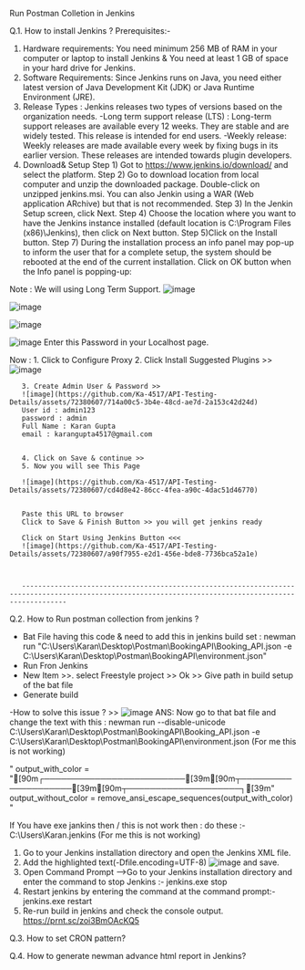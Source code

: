 Run Postman Colletion in Jenkins 

Q.1. How to install Jenkins ?
Prerequisites:-
1. Hardware requirements: You need minimum 256 MB of RAM in your computer or laptop to install Jenkins & You need at least 1 GB of space in your hard drive for Jenkins.
2. Software Requirements: Since Jenkins runs on Java, you need either latest version of Java Development Kit (JDK) or Java Runtime Environment (JRE).
3. Release Types : Jenkins releases two types of versions based on the organization needs.
-Long term support release (LTS) :
Long-term support releases are available every 12 weeks. They are stable and are widely tested. This release is intended for end users.
-Weekly release:
Weekly releases are made available every week by fixing bugs in its earlier version. These releases are intended towards plugin developers.
4. Download& Setup 
Step 1) Got to https://www.jenkins.io/download/ and select the platform.
Step 2) Go to download location from local computer and unzip the downloaded package. Double-click on unzipped jenkins.msi. You can also Jenkin using a WAR (Web application ARchive) but that is not recommended.
Step 3) In the Jenkin Setup screen, click Next.
Step 4) Choose the location where you want to have the Jenkins instance installed (default location is C:\Program Files (x86)\Jenkins), then click on Next button.
Step 5)Click on the Install button.
Step 7) During the installation process an info panel may pop-up to inform the user that for a complete setup, the system should be rebooted at the end of the current installation. Click on OK button when the Info panel is popping-up:

Note : We will using Long Term Support. 
![image](https://github.com/Ka-4517/API-Testing-Details/assets/72380607/107d2d02-5670-4715-af37-5d6f6ede5e28)


![image](https://github.com/Ka-4517/API-Testing-Details/assets/72380607/ccce1068-329a-45d8-a078-4959817ecd61)


![image](https://github.com/Ka-4517/API-Testing-Details/assets/72380607/62b2d057-f3b8-4815-aa38-7deb2c0f4e5e)

![image](https://github.com/Ka-4517/API-Testing-Details/assets/72380607/c214fb7c-ae49-4649-9378-4a7c69d2a708)
 Enter this Password in your Localhost page.

 Now : 1. Click to Configure Proxy 
       2. Click Install Suggested Plugins  >>
       ![image](https://github.com/Ka-4517/API-Testing-Details/assets/72380607/76c98059-08eb-46e2-b4af-3651ebdee1a2)

       3. Create Admin User & Password >>
       ![image](https://github.com/Ka-4517/API-Testing-Details/assets/72380607/714a00c5-3b4e-48cd-ae7d-2a153c42d24d)
       User id : admin123
       password : admin
       Full Name : Karan Gupta
       email : karangupta4517@gmail.com
       

       4. Click on Save & continue >>
       5. Now you will see This Page 

       ![image](https://github.com/Ka-4517/API-Testing-Details/assets/72380607/cd4d8e42-86cc-4fea-a90c-4dac51d46770)
       

       Paste this URL to browser 
       Click to Save & Finish Button >> you will get jenkins ready 

       Click on Start Using Jenkins Button <<< 
       ![image](https://github.com/Ka-4517/API-Testing-Details/assets/72380607/a90f7955-e2d1-456e-bde8-7736bca52a1e)
       

       
       -------------------------------------------------------------------------------------------------------------------------------------------------------
       


Q.2. How to Run postman collection from jenkins ?
- Bat File having this code & need to add this in jenkins build set : newman run "C:\Users\Karan\Desktop\Postman\BookingAPI\Booking_API.json -e C:\Users\Karan\Desktop\Postman\BookingAPI\environment.json"
- Run Fron Jenkins
- New Item >>. select Freestyle project >> Ok >> Give path in build setup of the bat file
- Generate build 

-How to solve this issue ?  >> ![image](https://github.com/Ka-4517/API-Testing-Details/assets/72380607/9147bbde-9f49-4195-b550-140e3105f858)
ANS: Now go to that bat file and change the text with this : 
newman run --disable-unicode C:\Users\Karan\Desktop\Postman\BookingAPI\Booking_API.json -e C:\Users\Karan\Desktop\Postman\BookingAPI\environment.json (For me this is not working)

"
output_with_color = "[90m┌─────────────────────────[39m[90m┬────────────────────[39m[90m┬────────────────────┐[39m"
output_without_color = remove_ansi_escape_sequences(output_with_color)
"

If You have exe jankins then / this is not work then : do these :- C:\Users\Karan\.jenkins (For me this is not working)
1. Go to your Jenkins installation directory and open the Jenkins XML file.
2. Add the highlighted text(-Dfile.encoding=UTF-8) ![image](https://github.com/Ka-4517/API-Testing-Details/assets/72380607/4a02df29-0d28-4085-b1eb-cddf843bc024)
 and save.
3. Open Command Prompt -->Go to your Jenkins installation directory and enter the command to stop Jenkins :- jenkins.exe stop
4. Restart jenkins by entering the command at the command prompt:- jenkins.exe restart
5. Re-run build in jenkins and check the console output. https://prnt.sc/zoi3BmOAcKQ5

Q.3. How to set CRON pattern?


Q.4. How to generate newman advance html report in Jenkins?


